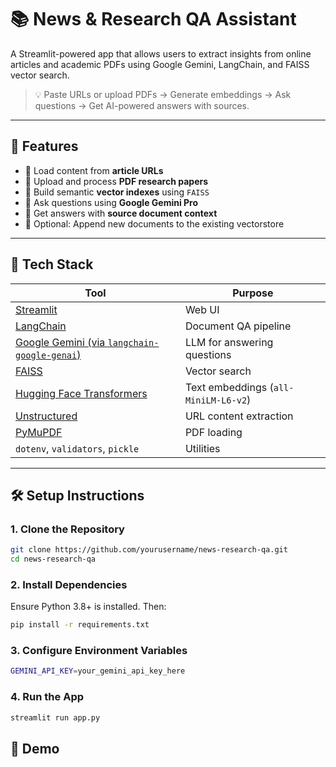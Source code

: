 # 📚 News & Research QA Assistant

A Streamlit-powered app that allows users to extract insights from online articles and academic PDFs using Google Gemini, LangChain, and FAISS vector search.

> 💡 Paste URLs or upload PDFs → Generate embeddings → Ask questions → Get AI-powered answers with sources.

---

## 🚀 Features

- 🔗 Load content from **article URLs**
- 📄 Upload and process **PDF research papers**
- 🧠 Build semantic **vector indexes** using `FAISS`
- 🤖 Ask questions using **Google Gemini Pro**
- 📌 Get answers with **source document context**
- 💾 Optional: Append new documents to the existing vectorstore

---

## 🧰 Tech Stack

| Tool | Purpose |
|------|---------|
| [Streamlit](https://streamlit.io/) | Web UI |
| [LangChain](https://python.langchain.com/) | Document QA pipeline |
| [Google Gemini (via `langchain-google-genai`)](https://github.com/langchain-ai/langchain-google-genai) | LLM for answering questions |
| [FAISS](https://github.com/facebookresearch/faiss) | Vector search |
| [Hugging Face Transformers](https://huggingface.co/) | Text embeddings (`all-MiniLM-L6-v2`) |
| [Unstructured](https://github.com/Unstructured-IO/unstructured) | URL content extraction |
| [PyMuPDF](https://pymupdf.readthedocs.io/) | PDF loading |
| `dotenv`, `validators`, `pickle` | Utilities |

---

## 🛠️ Setup Instructions

### 1. Clone the Repository

```bash
git clone https://github.com/yourusername/news-research-qa.git
cd news-research-qa
```

### 2. Install Dependencies
Ensure Python 3.8+ is installed. Then:
```bash
pip install -r requirements.txt
```
### 3. Configure Environment Variables
```bash
GEMINI_API_KEY=your_gemini_api_key_here
```
### 4.  Run the App
```bash
streamlit run app.py
```
## 📸 Demo


